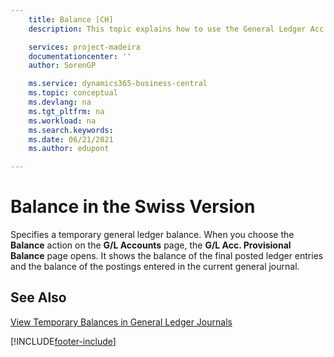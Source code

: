 ```yaml
---
    title: Balance [CH]
    description: This topic explains how to use the General Ledger Acc. Provisional Balance page to view posted ledger entries.

    services: project-madeira 
    documentationcenter: ''
    author: SorenGP

    ms.service: dynamics365-business-central
    ms.topic: conceptual
    ms.devlang: na
    ms.tgt_pltfrm: na
    ms.workload: na
    ms.search.keywords:
    ms.date: 06/21/2021
    ms.author: edupont

---
```

# Balance in the Swiss Version
Specifies a temporary general ledger balance. When you choose the **Balance** action on the **G/L Accounts** page, the **G/L Acc. Provisional Balance** page opens. It shows the balance of the final posted ledger entries and the balance of the postings entered in the current general journal.  

## See Also  
 [View Temporary Balances in General Ledger Journals](how-to-view-temporary-balances-in-general-ledger-journals.md)


[!INCLUDE[footer-include](../../includes/footer-banner.md)]
